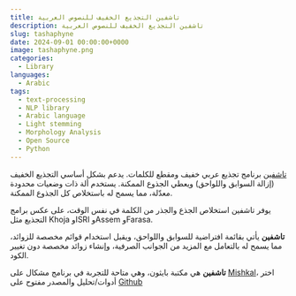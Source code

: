 ```yaml
---
title: تاشفين التجذيع الخفيف للنصوص العربية
description: تاشفين التجذيع الخفيف للنصوص العربية
slug: tashaphyne
date: 2024-09-01 00:00:00+0000
image: tashaphyne.png
categories:
  - Library
languages:
  - Arabic
tags:
  - text-processing
  - NLP library
  - Arabic language
  - Light stemming
  - Morphology Analysis
  - Open Source
  - Python
---
```


[تاشفين](https://github.com/linuxscout/tashaphyne) برنامج تجذيع عربي خفيف ومقطع للكلمات. يدعم بشكل أساسي التجذيع الخفيف (إزالة السوابق واللواحق) ويعطي الجذوع  الممكنة. يستخدم ألة ذات وضعيات محدودة معدّلة، مما يسمح له باستخلاص كل الجذوع الممكنة.

يوفر تاشفين استخلاص الجذع والجذر من الكلمة في نفس الوقت، على عكس برامج التجذيع مثل Khoja وISRI وAssem وFarasa.

**تاشفين** يأتي بقائمة افتراضية للسوابق واللواحق، ويقبل استخدام قوائم مخصصة للزوائد، مما يسمح له بالتعامل مع المزيد من الجوانب الصرفية، وإنشاء زوائد مخصصة دون تغيير الكود.

**تاشفين** هي مكتبة بايثون، وهي متاحة للتجربة في برنامج مشكال على [Mishkal](http://tahadz.com/mishkal)، اختر أدوات/تحليل والمصدر مفتوح على [Github](http://github.com/linuxscout/tashaphyne)
